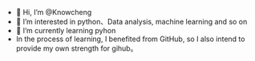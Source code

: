 - 👋 Hi, I’m @Knowcheng
- 👀 I’m interested in python、Data analysis, machine learning and so on
- 🌱 I’m currently learning pyhon
-    In the process of learning, I benefited from GitHub, so I also intend to provide my own strength for gihub。

<!---
Knowcheng/Knowcheng is a ✨ special ✨ repository because its `README.md` (this file) appears on your GitHub profile.
You can click the Preview link to take a look at your changes.
--->
